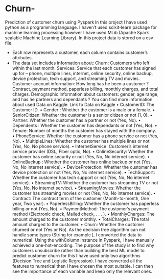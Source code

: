 # Churn-
Prediction of customer churn using Pyspark 
In this project I have used python as a programming language.
I haven’t used scikit-learn package for machine learning processing however I have used MLib (Apache Spark scalable Machine Learning Library).
In this project data is stored on a csv file.
- Each row represents a customer, each column contains customer’s attributes.
- The data set includes information about:
Churn: Customers who left within the last month.
Services: Service that each customer has signed up for – phone, multiple lines, internet, online
security, online backup, device protection, tech support, and streaming TV and movies.
Customer account information: How long has he been a customer ? Contract, payment
method, paperless billing, monthly charges, and total charges.
Demographic information about customers: gender, age range, and has he partners and
dependants ?
You can find more information about used Data on Kaggle: Link to Data on Kaggle 
• CustomerID: The Customer ID.
• Gender : Whether the customer is a male or a female.
• SeniorCitizen: Whether the customer is a senior citizen or not (1, 0).
• Partner: Whether the customer has a partner or not (Yes, No).
• Dependents : Whether the customer has dependants or not (Yes, No).
• Tenure: Number of months the customer has stayed with the company.
• PhoneService: Whether the customer has a phone service or not (Yes, No).
• MultipleLines: Whether the customer has multiple lines or not (Yes, No, No phone
service).
• InternetService: Customer’s internet service provider (DSL, Fiber optic, No).
• OnlineSecurity: Whether the customer has online security or not (Yes, No, No internet
service).
• OnlineBackup : Whether the customer has online backup or not (Yes, No, No internet
service).
• DeviceProtection: Whether the customer has device protection or not (Yes, No, No
internet service).
• TechSupport: Whether the customer has tech support or not (Yes, No, No internet
service).
• StreamingTV: Whether the customer has streaming TV or not (Yes, No, No internet
service).
• StreamingMovies: Whether the customer has streaming movies or not (Yes, No, No
internet service).
• Contract: The contract term of the customer (Month-to-month, One year, Two year).
• PaperlessBilling: Whether the customer has paperless billing or not (Yes, No).
• PaymentMethod: The customer’s payment method (Electronic check, Mailed check, . . . ).
• MonthlyCharges: The amount charged to the customer monthly.
• TotalCharges: The total amount charged to the customer.
• Churn: Whether the customer churned or not (Yes or No).
As the decision tree algorithm can not handle some types (String for example ), I converted
the data to numerical. Using the withColumn instance in Pyspark, I have manually achieved
a one-hot-encoding.
The purpose of the study is to find why customers unsubscribe rather than building the best
ML model to predict customer churn for this I have used only two algorithms (Decision Tree
and Logistic Regression).
I have converted all the features to numerical then I have chosen the most suitable. I can then
see the importance of each variable and keep only the relevant ones.
